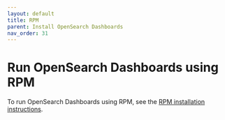 ```yaml
---
layout: default
title: RPM
parent: Install OpenSearch Dashboards
nav_order: 31
---
```


# Run OpenSearch Dashboards using RPM

To run OpenSearch Dashboards using RPM, see the [RPM installation instructions](({{site.url}}{{site.baseurl}}/opensearch/install/rpm/)).